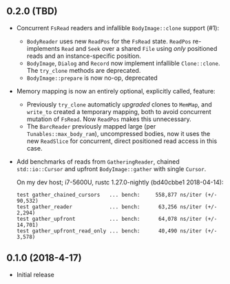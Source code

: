 ## 0.2.0 (TBD)
* Concurrent `FsRead` readers and infallible `BodyImage::clone`
  support (#1):
  * `BodyReader` uses new `ReadPos` for the `FsRead` state. `ReadPos`
     re-implements `Read` and `Seek` over a shared `File` using _only_
     positioned reads and an instance-specific position.
  * `BodyImage`, `Dialog` and `Record` now implement infallible
    `Clone::clone`. The `try_clone` methods are deprecated.
  * `BodyImage::prepare` is now no-op, deprecated

* Memory mapping is now an entirely optional, explicitly called,
  feature:
  * Previously `try_clone` automaticly _upgraded_ clones to `MemMap`,
    and `write_to` created a temporary mapping, both to avoid
    concurrent mutation of `FsRead`. Now `ReadPos` makes this
    unnecessary.
  * The `BarcReader` previously mapped large (per
    `Tunables::max_body_ram`), uncompressed bodies, now it uses the
    new `ReadSlice` for concurrent, direct positioned read access in
    this case.

* Add benchmarks of reads from `GatheringReader`, chained
  `std::io::Cursor` and upfront `BodyImage::gather` with single
  `Cursor`.

  On my dev host; i7-5600U, rustc 1.27.0-nightly (bd40cbbe1 2018-04-14):
  ``` text
  test gather_chained_cursors   ... bench:     558,877 ns/iter (+/- 90,532)
  test gather_reader            ... bench:      63,256 ns/iter (+/- 2,294)
  test gather_upfront           ... bench:      64,078 ns/iter (+/- 14,701)
  test gather_upfront_read_only ... bench:      40,490 ns/iter (+/- 3,578)
  ```

## 0.1.0 (2018-4-17)
* Initial release
